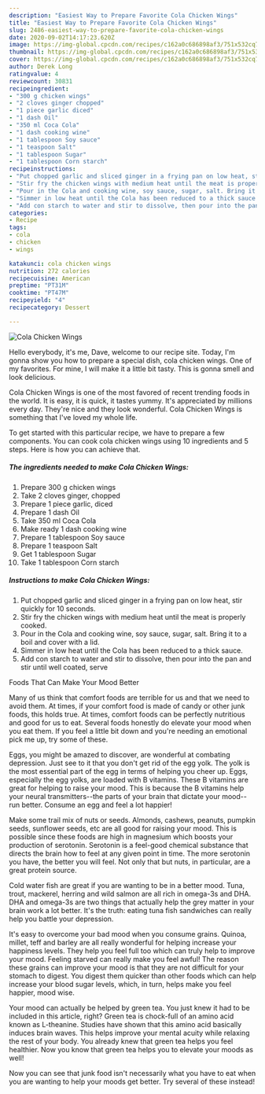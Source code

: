 ```yaml
---
description: "Easiest Way to Prepare Favorite Cola Chicken Wings"
title: "Easiest Way to Prepare Favorite Cola Chicken Wings"
slug: 2486-easiest-way-to-prepare-favorite-cola-chicken-wings
date: 2020-09-02T14:17:23.620Z
image: https://img-global.cpcdn.com/recipes/c162a0c686898af3/751x532cq70/cola-chicken-wings-recipe-main-photo.jpg
thumbnail: https://img-global.cpcdn.com/recipes/c162a0c686898af3/751x532cq70/cola-chicken-wings-recipe-main-photo.jpg
cover: https://img-global.cpcdn.com/recipes/c162a0c686898af3/751x532cq70/cola-chicken-wings-recipe-main-photo.jpg
author: Derek Long
ratingvalue: 4
reviewcount: 30831
recipeingredient:
- "300 g chicken wings"
- "2 cloves ginger chopped"
- "1 piece garlic diced"
- "1 dash Oil"
- "350 ml Coca Cola"
- "1 dash cooking wine"
- "1 tablespoon Soy sauce"
- "1 teaspoon Salt"
- "1 tablespoon Sugar"
- "1 tablespoon Corn starch"
recipeinstructions:
- "Put chopped garlic and sliced ginger in a frying pan on low heat, stir quickly for 10 seconds."
- "Stir fry the chicken wings with medium heat until the meat is properly cooked."
- "Pour in the Cola and cooking wine, soy sauce, sugar, salt. Bring it to a boil and cover with a lid."
- "Simmer in low heat until the Cola has been reduced to a thick sauce."
- "Add con starch to water and stir to dissolve, then pour into the pan and stir until well coated, serve"
categories:
- Recipe
tags:
- cola
- chicken
- wings

katakunci: cola chicken wings 
nutrition: 272 calories
recipecuisine: American
preptime: "PT31M"
cooktime: "PT47M"
recipeyield: "4"
recipecategory: Dessert

---
```



![Cola Chicken Wings](https://img-global.cpcdn.com/recipes/c162a0c686898af3/751x532cq70/cola-chicken-wings-recipe-main-photo.jpg)

Hello everybody, it's me, Dave, welcome to our recipe site. Today, I'm gonna show you how to prepare a special dish, cola chicken wings. One of my favorites. For mine, I will make it a little bit tasty. This is gonna smell and look delicious.

Cola Chicken Wings is one of the most favored of recent trending foods in the world. It is easy, it is quick, it tastes yummy. It's appreciated by millions every day. They're nice and they look wonderful. Cola Chicken Wings is something that I've loved my whole life.




To get started with this particular recipe, we have to prepare a few components. You can cook cola chicken wings using 10 ingredients and 5 steps. Here is how you can achieve that.

<!--inarticleads1-->

##### The ingredients needed to make Cola Chicken Wings:

1. Prepare 300 g chicken wings
1. Take 2 cloves ginger, chopped
1. Prepare 1 piece garlic, diced
1. Prepare 1 dash Oil
1. Take 350 ml Coca Cola
1. Make ready 1 dash cooking wine
1. Prepare 1 tablespoon Soy sauce
1. Prepare 1 teaspoon Salt
1. Get 1 tablespoon Sugar
1. Take 1 tablespoon Corn starch




<!--inarticleads2-->

##### Instructions to make Cola Chicken Wings:

1. Put chopped garlic and sliced ginger in a frying pan on low heat, stir quickly for 10 seconds.
1. Stir fry the chicken wings with medium heat until the meat is properly cooked.
1. Pour in the Cola and cooking wine, soy sauce, sugar, salt. Bring it to a boil and cover with a lid.
1. Simmer in low heat until the Cola has been reduced to a thick sauce.
1. Add con starch to water and stir to dissolve, then pour into the pan and stir until well coated, serve




Foods That Can Make Your Mood Better


Many of us think that comfort foods are terrible for us and that we need to avoid them. At times, if your comfort food is made of candy or other junk foods, this holds true. At times, comfort foods can be perfectly nutritious and good for us to eat. Several foods honestly do elevate your mood when you eat them. If you feel a little bit down and you're needing an emotional pick me up, try some of these.

Eggs, you might be amazed to discover, are wonderful at combating depression. Just see to it that you don't get rid of the egg yolk. The yolk is the most essential part of the egg in terms of helping you cheer up. Eggs, especially the egg yolks, are loaded with B vitamins. These B vitamins are great for helping to raise your mood. This is because the B vitamins help your neural transmitters--the parts of your brain that dictate your mood--run better. Consume an egg and feel a lot happier!

Make some trail mix of nuts or seeds. Almonds, cashews, peanuts, pumpkin seeds, sunflower seeds, etc are all good for raising your mood. This is possible since these foods are high in magnesium which boosts your production of serotonin. Serotonin is a feel-good chemical substance that directs the brain how to feel at any given point in time. The more serotonin you have, the better you will feel. Not only that but nuts, in particular, are a great protein source.

Cold water fish are great if you are wanting to be in a better mood. Tuna, trout, mackerel, herring and wild salmon are all rich in omega-3s and DHA. DHA and omega-3s are two things that actually help the grey matter in your brain work a lot better. It's the truth: eating tuna fish sandwiches can really help you battle your depression. 

It's easy to overcome your bad mood when you consume grains. Quinoa, millet, teff and barley are all really wonderful for helping increase your happiness levels. They help you feel full too which can truly help to improve your mood. Feeling starved can really make you feel awful! The reason these grains can improve your mood is that they are not difficult for your stomach to digest. You digest them quicker than other foods which can help increase your blood sugar levels, which, in turn, helps make you feel happier, mood wise.

Your mood can actually be helped by green tea. You just knew it had to be included in this article, right? Green tea is chock-full of an amino acid known as L-theanine. Studies have shown that this amino acid basically induces brain waves. This helps improve your mental acuity while relaxing the rest of your body. You already knew that green tea helps you feel healthier. Now you know that green tea helps you to elevate your moods as well!

Now you can see that junk food isn't necessarily what you have to eat when you are wanting to help your moods get better. Try several of these instead!

